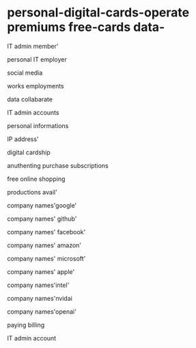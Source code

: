 # personal-digital-cards-operate premiums free-cards data-

IT admin member'

personal IT employer 

social media 

works employments  

data collabarate 

IT admin accounts

personal informations 

IP address' 

digital cardship 

anuthenting purchase subscriptions

free online shopping  

productions avail'

company names'google'

company names' github'

company names' facebook'

company names' amazon'

company names' microsoft'

company names' apple'

company names'intel'

company names'nvidai 

company names'openai' 

paying billing

IT admin account 




